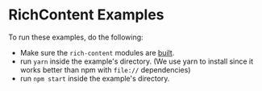 # RichContent Examples

To run these examples, do the following:

- Make sure the `rich-content` modules are [built](https://github.com/wix/ricos/blob/master/README.md#run-locally).
- run `yarn` inside the example's directory. (We use yarn to install since it works better than npm with `file://` dependencies)
- run `npm start` inside the example's directory.
